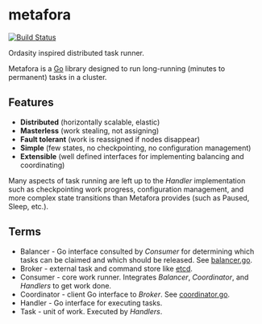 metafora
========

[![Build Status](https://travis-ci.org/lytics/metafora.svg)](https://travis-ci.org/lytics/metafora)

Ordasity inspired distributed task runner.

Metafora is a [Go](https://golang.org) library designed to run long-running
(minutes to permanent) tasks in a cluster.

Features
--------

* **Distributed** (horizontally scalable, elastic)
* **Masterless** (work stealing, not assigning)
* **Fault tolerant** (work is reassigned if nodes disappear)
* **Simple** (few states, no checkpointing, no configuration management)
* **Extensible** (well defined interfaces for implementing balancing and
  coordinating)

Many aspects of task running are left up to the *Handler* implementation such
as checkpointing work progress, configuration management, and more complex
state transitions than Metafora provides (such as Paused, Sleep, etc.).

Terms
-----

* Balancer - Go interface consulted by *Consumer* for determining which tasks
  can be claimed and which should be released. See [balancer.go](balancer.go).
* Broker - external task and command store like
  [etcd](https://github.com/coreos/etcd).
* Consumer - core work runner. Integrates *Balancer*, *Coordinator*, and
  *Handlers* to get work done.
* Coordinator - client Go interface to *Broker*. See
  [coordinator.go](coordinator.go).
* Handler - Go interface for executing tasks.
* Task - unit of work. Executed by *Handlers*.

